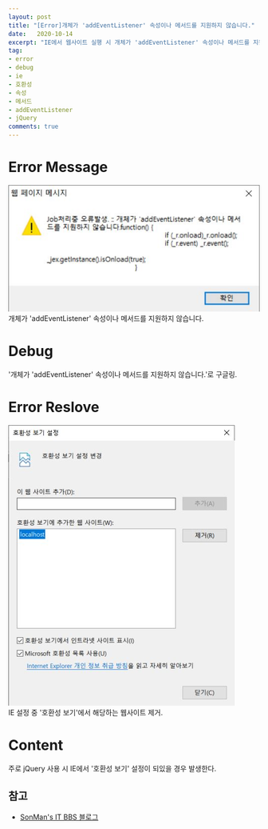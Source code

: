 ```yaml
---
layout: post
title: "[Error]개체가 'addEventListener' 속성이나 메서드를 지원하지 않습니다."
date:   2020-10-14
excerpt: "IE에서 웹사이트 실행 시 개체가 'addEventListener' 속성이나 메서드를 지원하지 않습니다. 에러 처리"
tag:
- error
- debug
- ie
- 호환성
- 속성
- 메서드
- addEventListener
- jQuery
comments: true
---
```

# Error Message 
![ErrorMessage](/assets/img/posts/2020-10-13-ErrorReport_01.JPG)<br>
개체가 'addEventListener' 속성이나 메서드를 지원하지 않습니다.
# Debug 
'개체가 'addEventListener' 속성이나 메서드를 지원하지 않습니다.'로 구글링.
# Error Reslove 
![ErrorReslove](/assets/img/posts/2020-10-13-ErrorReport_02.JPG)<br>
IE 설정 중 '호환성 보기'에서 해당하는 웹사이트 제거.
# Content 
주로 jQuery 사용 시 IE에서 '호환성 보기' 설정이 되있을 경우 발생한다.

## 참고
- [SonMan's IT BBS 블로그](http://son10001.blogspot.com/2017/05/ie-addeventlistener.html)
